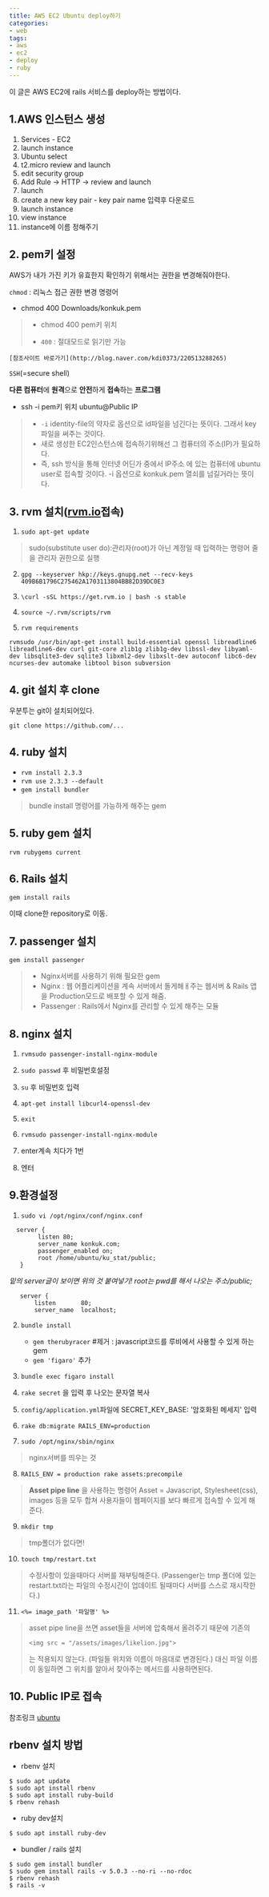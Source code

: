 ```yaml
---
title: AWS EC2 Ubuntu deploy하기
categories:
- web
tags:
- aws
- ec2
- deploy
- ruby
---
```


이 글은 AWS EC2에 rails 서비스를 deploy하는 방법이다.

## 1.AWS 인스턴스 생성
1. Services - EC2
2. launch instance
3. Ubuntu select
4. t2.micro review and launch
5. edit security group
6. Add Rule -> HTTP -> review and launch
7. launch
8. create a new key pair - key pair name 입력후 다운로드
9. launch instance
10. view instance
11. instance에 이름 정해주기

## 2. pem키 설정

AWS가 내가 가진 키가 유효한지 확인하기 위해서는 권한을 변경해줘야한다.

`chmod` : 리눅스 접근 권한 변경 명령어 
* chmod 400 Downloads/konkuk.pem
> * chmod 400 pem키 위치
> 
> * `400` : 절대모드로 읽기만 가능

	[참조사이트 바로가기](http://blog.naver.com/kdi0373/220513288265)

`SSH`(=secure shell)

**다른 컴퓨터**에 **원격**으로 **안전**하게 **접속**하는 **프로그램**
* ssh -i pem키 위치 ubuntu@Public IP
> 
> * `-i` identity-file의 약자로 옵션으로 id파일을 넘긴다는 뜻이다. 그래서 key파일을 써주는 것이다.
> * 새로 생성한 EC2인스턴스에 접속하기위해선 그 컴퓨터의 주소(IP)가 필요하다.
> * 즉, ssh 방식을 통해 인터넷 어딘가 중에서 IP주소 에 있는 컴퓨터에 ubuntu user로 접속할 것이다. -i 옵션으로 konkuk.pem 열쇠를 넘길거라는 뜻이다.


## 3. rvm 설치([rvm.io](http://rvm.io)접속)
 1. `sudo apt-get update`
 > sudo(substitute user do):관리자(root)가 아닌 계정일 때 입력하는 명령어 줄을 관리자 권한으로 실행
 2. `gpg --keyserver hkp://keys.gnupg.net --recv-keys 409B6B1796C275462A1703113804BB82D39DC0E3`
 
 3. `\curl -sSL https://get.rvm.io | bash -s stable`
 
 4. `source ~/.rvm/scripts/rvm`
 
 5. `rvm requirements` 

```
rvmsudo /usr/bin/apt-get install build-essential openssl libreadline6 libreadline6-dev curl git-core zlib1g zlib1g-dev libssl-dev libyaml-dev libsqlite3-dev sqlite3 libxml2-dev libxslt-dev autoconf libc6-dev ncurses-dev automake libtool bison subversion
```

## 4. git 설치 후 clone

우분투는 git이 설치되어있다.
 
 `git clone https://github.com/...`

## 4. ruby 설치
* `rvm install 2.3.3`
* `rvm use 2.3.3 --default`
* `gem install bundler`
 > bundle install 명령어를 가능하게 해주는 gem

## 5. ruby gem 설치
`rvm rubygems current`

## 6. Rails 설치
`gem install rails`


이때 clone한 repository로 이동.

## 7. passenger 설치
 `gem install passenger`
>* Nginx서버를 사용하기 위해 필요한 gem
>* Nginx : 웹 어플리케이션을 계속 서버에서 돌게해ㅐ주는 웹서버 & Rails 앱을 Production모드로 배포할 수 있게 해줌.
>* Passenger : Rails에서 Nginx를 관리할 수 있게 해주는 모듈

## 8. nginx 설치

 1. `rvmsudo passenger-install-nginx-module`
 
 2. `sudo passwd` 후 비밀번호설정
 
 3. `su` 후 비밀번호 입력
 4. `apt-get install libcurl4-openssl-dev`
 
 5. `exit`
 
 6. `rvmsudo passenger-install-nginx-module`
 
 7. enter계속 치다가 1번
 8. 엔터

## 9.환경설정

1. `sudo vi /opt/nginx/conf/nginx.conf`

```
  server {
		listen 80;
		server_name konkuk.com; 
		passenger_enabled on; 
		root /home/ubuntu/ku_stat/public; 
   }
```

   *밑의 server글이 보이면 위의 것 붙여넣기! root는 pwd를 해서 나오는 주소/public;*

```
   server {
       listen       80;
       server_name  localhost;
```

2. `bundle install` 

	* `gem therubyracer` #제거 : javascript코드를 루비에서 사용할 수 있게 하는 gem 
	* `gem 'figaro'` 추가 

3. `bundle exec figaro install` 

4. `rake secret` 을 입력 후 나오는 문자열 복사
5. `config/application.yml`파일에 SECRET_KEY_BASE: '암호화된 메세지' 입력
6. `rake db:migrate RAILS_ENV=production`
7. `sudo /opt/nginx/sbin/nginx`
> nginx서버를 띄우는 것
8. `RAILS_ENV = production rake assets:precompile`
> **Asset pipe line** 을 사용하는 명령어
> Asset = Javascript, Stylesheet(css), images 등을 모두 합쳐 사용자들이 웹페이지를 보다 빠르게 접속할 수 있게 해준다.
9. `mkdir tmp`
> tmp폴더가 없다면! 
10. `touch tmp/restart.txt`
> 수정사항이 있을때마다 서버를 재부팅해준다. (Passenger는 tmp 폴더에 있는 restart.txt라는 파일의 수정시간이 업데이트 될때마다 서버를 스스로 재시작한다.)

11. `<%= image_path '파일명' %>`
> asset pipe line을 쓰면 asset들을 서버에 압축해서 올려주기 때문에 기존의 
> ```
> <img src = "/assets/images/likelion.jpg">
> ``` 
> 는 적용되지 않는다. (파일들 위치와 이름이 마음대로 변경된다.) 대신 파일 이름이 동일하면 그 위치를 알아서 찾아주는 메서드를 사용하면된다.

## 10. Public IP로 접속

참조링크 [ubuntu](https://www.digitalocean.com/community/tutorials/how-to-install-rails-and-nginx-with-passenger-on-ubuntu) 


## rbenv 설치 방법

- rbenv 설치

```
$ sudo apt update
$ sudo apt install rbenv
$ sudo apt install ruby-build
$ rbenv rehash
```

- ruby dev설치

```
$ sudo apt install ruby-dev
```

- bundler / rails 설치

```
$ sudo gem install bundler
$ sudo gem install rails -v 5.0.3 --no-ri --no-rdoc
$ rbenv rehash
$ rails -v
```